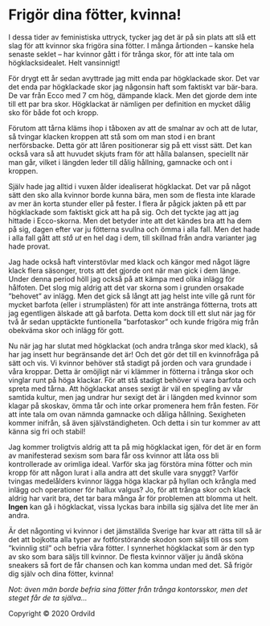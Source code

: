 # Frigör dina fötter, kvinna!

I dessa tider av feministiska uttryck, tycker jag det är på sin plats att slå ett slag för att kvinnor ska frigöra sina fötter. I många årtionden – kanske hela senaste seklet – har kvinnor gått i för trånga skor, för att inte tala om högklacksidealet. Helt vansinnigt!

För drygt ett år sedan avyttrade jag mitt enda par högklackade skor. Det var det enda par högklackade skor jag någonsin haft som faktiskt var bär-bara. De var från Ecco med 7 cm hög, dämpande klack. Men det gjorde dem inte till ett par bra skor. Högklackat är nämligen per definition en mycket dålig sko för både fot och kropp.

Förutom att tårna kläms ihop i tåboxen av att de smalnar av och att de lutar, så tvingar klacken kroppen att stå som om man stod i en brant nerförsbacke. Detta gör att låren positionerar sig på ett visst sätt. Det kan också vara så att huvudet skjuts fram för att hålla balansen, speciellt när man går, vilket i längden leder till dålig hållning, gamnacke och ont i kroppen.

Själv hade jag alltid i vuxen ålder idealiserat högklackat. Det var på något sätt den sko alla kvinnor borde kunna bära, men som de flesta inte klarade av mer än korta stunder eller på fester. I flera år pågick jakten på ett par högklackade som faktiskt gick att ha på sig. Och det tyckte jag att jag hittade i Ecco-skorna. Men det betyder inte att det kändes bra att ha dem på sig, dagen efter var ju fötterna svullna och ömma i alla fall. Men det hade i alla fall gått att *stå ut* en hel dag i dem, till skillnad från andra varianter jag hade provat.

Jag hade också haft vinterstövlar med klack och kängor med något lägre klack flera säsonger, trots att det gjorde ont när man gick i dem länge. Under denna period höll jag också på att kämpa med olika inlägg för hålfoten. Det slog mig aldrig att det var skorna som i grunden orsakade ”behovet” av inlägg. Men det gick så långt att jag helst inte ville gå runt för mycket barfota (eller i strumplästen) för att inte anstränga fötterna, trots att jag egentligen älskade att gå barfota. Detta kom dock till ett slut när jag för två år sedan upptäckte funtionella ”barfotaskor” och kunde frigöra mig från obekväma skor och inlägg för gott.

Nu när jag har slutat med högklackat (och andra trånga skor med klack), så har jag insett hur begränsande det är! Och det gör det till en kvinnofråga på sätt och vis. Vi kvinnor behöver stå stadigt på jorden och vara grundade i våra kroppar. Detta är omöjligt när vi klämmer in fötterna i trånga skor och vinglar runt på höga klackar. För att stå stadigt behöver vi vara barfota och spreta med tårna. Att högklackat anses sexigt är väl en spegling av vår samtida kultur, men jag undrar hur sexigt det är i längden med kvinnor som klagar på skoskav, ömma tår och inte orkar promenera hem från festen. För att inte tala om ovan nämnda gamnacke och dåliga hållning. Sexigheten kommer inifrån, så även självständigheten. Och detta i sin tur kommer av att känna sig fri och stabil!

Jag kommer troligtvis aldrig att ta på mig högklackat igen, för det är en form av manifesterad sexism som bara får oss kvinnor att låta oss bli kontrollerade av orimliga ideal. Varför ska jag förstöra mina fötter och min kropp för att någon lurat i alla andra att det skulle vara snyggt? Varför tvingas medelålders kvinnor lägga höga klackar på hyllan och krångla med inlägg och operationer för hallux valgus? Jo, för att trånga skor och klack aldrig har varit bra, det tar bara många år för problemen att blomma ut helt. **Ingen** kan gå i högklackat, vissa lyckas bara inbilla sig själva det lite mer än andra.

Är det någonting vi kvinnor i det jämställda Sverige har kvar att rätta till så är det att bojkotta alla typer av fotförstörande skodon som säljs till oss som ”kvinnlig stil” och befria våra fötter. I synnerhet högklackat som är den typ av sko som bara säljs till kvinnor. De flesta kvinnor väljer ju ändå sköna sneakers så fort de får chansen och kan komma undan med det. Så frigör dig själv och dina fötter, kvinna!

*Not: även män borde befria sina fötter från trånga kontorsskor, men det steget får de ta själva...*

Copyright &copy; 2020 Ordvild